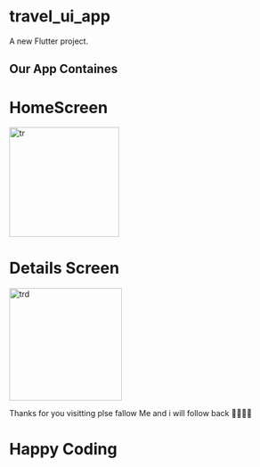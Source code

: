 # travel_ui_app

A new Flutter project.

## Our App Containes

# HomeScreen

 
<img width="197" alt="tr" src="https://user-images.githubusercontent.com/116594165/212258318-b30b4109-a430-4a1e-a7c6-42567aed4d74.png">


# Details Screen 

<img width="202" alt="trd" src="https://user-images.githubusercontent.com/116594165/212258442-4a511dfc-6f9b-4883-8664-334d99e3e0cd.png">


Thanks for you visitting plse fallow Me and i will follow back 🧑‍💻😎🥰

# Happy Coding
